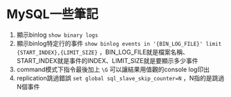 # MySQL一些筆記

1. 顯示binlog `show binary logs`
2. 顯示binlog特定行的事件 `show binlog events in '{BIN_LOG_FILE}' limit {START_INDEX},{LIMIT_SIZE}` ，BIN_LOG_FILE就是檔案名稱、START_INDEX就是事件的INDEX、LIMIT_SIZE就是要顯示多少事件
3. command模式下指令最後加上 `\G` 可以讓結果用值觀的console log印出
4. replication跳過錯誤 `set global sql_slave_skip_counter=N` ，N指的是跳過N個事件
